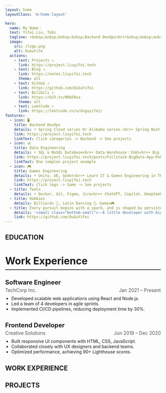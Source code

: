 ```yaml
---
layout: home
layoutClass: 'm-home-layout'

hero:
  name: My Name：
  text: Yifei Liu, Tobi
  tagline: •&nbsp;&nbsp;&nbsp;&nbsp;Backend DevOps<br>•&nbsp;&nbsp;&nbsp;&nbsp;Data Engineer<br>•&nbsp;&nbsp;&nbsp;&nbsp;Games Engineer
  image:
    src: /logo.png
    alt: DuGuYife
  actions:
    - text: Projects ↗
      link: https://project.liuyifei.tech
    - text: Blog ↗
      link: https://notes.liuyifei.tech
      theme: alt
    - text: GitHub ↗
      link: https://github.com/DuGuYifei
    - text: Bilibili ↗
      link: https://b23.tv/HRbF8sa
      theme: alt
    - text: LeetCode ↗
      link: https://leetcode.cn/u/duguyifei/
features:
  - icon: 🖥️
    title: Backend DevOps
    details: • Spring Cloud series Or Alibaba series.<br>• Spring Boot, Go, Flask<br>• Backend with different databses or Solr<br>• DevOps with Docker, CI/CD<br>• RESTful, GraphQL, Dubbo-Triple, gRPC
    link: https://project.liuyifei.tech
    linkText: Click categories -> Backend -> See projects
  - icon: 📊
    title: Data Engineering
    details: • SQL & NoSQL Database<br>• Data Warehouse：SSAS<br>• Big Data Platform & Tools<br>• shard, partition, replica, cluster, R/W split<br>• SQL, Python, Java
    link: https://project.liuyifei.tech/posts/Fullstack-BigData-App-Pokemoney/
    linkText: One complex project example
  - icon: 🎮
    title: Games Engineering
    details: • Unity, UE, Godot<br>• Learn IT & Games Engineering in TUM<br>• Led a team of 3/4 in semester-long Game Jam-style projects.
    link: https://project.liuyifei.tech
    linkText: Click tags -> Game -> See projects
  - title: Tools
    details: • Docker, Git, Figma, Jira<br>• ChatGPT, Copilot, DeepSeek<br>• Nginx, Caddy
  - title: Hobbies
    details: Billiards 🎱, Latin Dancing 💃，Games🎮
  - title: Every pursuit begins with a spark, and is shaped by persistence.
    details: '<small class="bottom-small">--A little developer with big dreams.</small>'
    link: https://github.com/DuGuYifei
---
```


<style>
.m-home-layout .image-src:hover {
  transform: translate(-50%, -50%) rotate(666turn);
  transition: transform 59s 1s cubic-bezier(0.3, 0, 0.8, 1);
}

.m-home-layout .details small {
  opacity: 0.8;
}

.m-home-layout .bottom-small {
  display: block;
  margin-top: 2em;
  text-align: right;
}

.my-container {
  height: 100vh;
  overflow-y: scroll;
  scroll-snap-type: y mandatory;
}

.my-section {
  scroll-snap-align: start;
  height: 100vh;
  display: flex;
  justify-content: center;
  align-items: center;
  font-size: 3rem;
  color: white;
}


.work-experience-section {
  max-width: 800px;
  margin: auto;
}

.section-title {
  font-size: 2rem;
  margin-bottom: 1.5rem;
  border-bottom: 2px solid currentColor;
  padding-bottom: 0.5rem;
}

.experience-item {
  margin-bottom: 2rem;
}

.job-title {
  font-size: 1.25rem;
  margin-bottom: 0.25rem;
}

.job-meta {
  font-size: 0.95rem;
  color: #555;
  display: flex;
  justify-content: space-between;
  flex-wrap: wrap;
}

html.dark .job-meta {
  color: #aaa;
}

.job-description {
  margin-top: 0.5rem;
  padding-left: 1.25rem;
  list-style-type: disc;
}

@media (max-width: 600px) {
  .job-meta {
    flex-direction: column;
    gap: 0.25rem;
  }
}
</style>

## EDUCATION

<section class="work-experience-section">
  <h2 class="section-title">Work Experience</h2>

  <div class="experience-item">
    <h3 class="job-title">Software Engineer</h3>
    <div class="job-meta">
      <span class="company">TechCorp Inc.</span>
      <span class="duration">Jan 2021 – Present</span>
    </div>
    <ul class="job-description">
      <li>Developed scalable web applications using React and Node.js.</li>
      <li>Led a team of 4 developers in agile sprints.</li>
      <li>Implemented CI/CD pipelines, reducing deployment time by 30%.</li>
    </ul>
  </div>

  <div class="experience-item">
    <h3 class="job-title">Frontend Developer</h3>
    <div class="job-meta">
      <span class="company">Creative Solutions</span>
      <span class="duration">Jun 2018 – Dec 2020</span>
    </div>
    <ul class="job-description">
      <li>Built responsive UI components with HTML, CSS, JavaScript.</li>
      <li>Collaborated closely with UX designers and backend teams.</li>
      <li>Optimized performance, achieving 90+ Lighthouse scores.</li>
    </ul>
  </div>
</section>

## WORK EXPERIENCE

## PROJECTS

